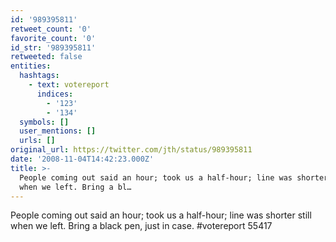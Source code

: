 ```yaml
---
id: '989395811'
retweet_count: '0'
favorite_count: '0'
id_str: '989395811'
retweeted: false
entities:
  hashtags:
    - text: votereport
      indices:
        - '123'
        - '134'
  symbols: []
  user_mentions: []
  urls: []
original_url: https://twitter.com/jth/status/989395811
date: '2008-11-04T14:42:23.000Z'
title: >-
  People coming out said an hour; took us a half-hour; line was shorter still
  when we left. Bring a bl…
---
```


People coming out said an hour; took us a half-hour; line was shorter still when we left. Bring a black pen, just in case. #votereport 55417
